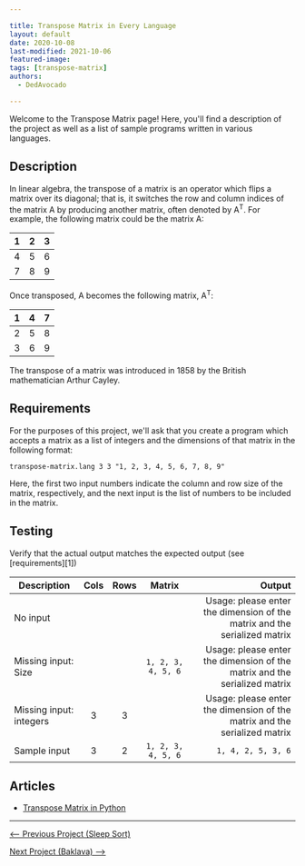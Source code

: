 ```yaml
---

title: Transpose Matrix in Every Language
layout: default
date: 2020-10-08
last-modified: 2021-10-06
featured-image:
tags: [transpose-matrix]
authors: 
  - DedAvocado

---
```


Welcome to the Transpose Matrix page! Here, you'll find a description of the project as well as a list of sample programs written in various languages.

## Description

In linear algebra, the transpose of a matrix is an operator which flips a matrix over its diagonal; 
that is, it switches the row and column indices of the matrix A by producing another matrix, often 
denoted by A<sup>T</sup>. For example, the following matrix could be the matrix A:

| 1 | 2 | 3 |
| - |:-:| -:|
| 4 | 5 | 6 |
| 7 | 8 | 9 |

Once transposed, A becomes the following matrix, A<sup>T</sup>:

| 1 | 4 | 7 |
| - |:-:| -:|
| 2 | 5 | 8 |
| 3 | 6 | 9 |

The transpose of a matrix was introduced in 1858 by the British mathematician Arthur Cayley.


## Requirements

For the purposes of this project, we'll ask that you create a program which accepts
a matrix as a list of integers and the dimensions of that matrix in the following
format:

```
transpose-matrix.lang 3 3 "1, 2, 3, 4, 5, 6, 7, 8, 9"
```

Here, the first two input numbers indicate the column and row size of the matrix, respectively, and the 
next input is the list of numbers to be included in the matrix.


## Testing

Verify that the actual output matches the expected output (see [requirements][1])

| Description             | Cols  | Rows  | Matrix                 | Output                                                                    |
| ----------------------- |:-----:|:-----:|:----------------------:| -------------------------------------------------------------------------:|
| No input                |       |       |                        | Usage: please enter the dimension of the matrix and the serialized matrix |
| Missing input: Size     |       |       | ```1, 2, 3, 4, 5, 6``` | Usage: please enter the dimension of the matrix and the serialized matrix |
| Missing input: integers | 3     | 3     |                        | Usage: please enter the dimension of the matrix and the serialized matrix |
| Sample input            | 3     | 2     | ```1, 2, 3, 4, 5, 6``` | ```1, 4, 2, 5, 3, 6```                                                    |


## Articles

- [Transpose Matrix in Python](https://sampleprograms.io/projects/transpose-matrix/python)

---

<nav class="project-nav">

<div id="prev">

[<-- Previous Project (Sleep Sort)](https://sampleprograms.io/projects/sleep-sort)

</div>

<div id="next">

[Next Project (Baklava) -->](https://sampleprograms.io/projects/baklava)

</div>

</nav>
